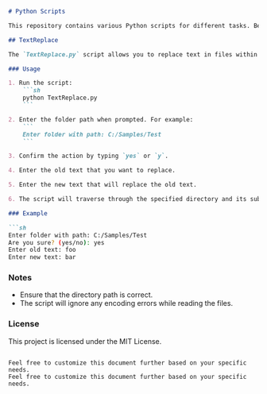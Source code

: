 ```md
# Python Scripts

This repository contains various Python scripts for different tasks. Below is a description of the available script:

## TextReplace

The `TextReplace.py` script allows you to replace text in files within a specified directory, including its subdirectories.

### Usage

1. Run the script:
    ```sh
    python TextReplace.py
    ```

2. Enter the folder path when prompted. For example:
    ```
    Enter folder with path: C:/Samples/Test
    ```

3. Confirm the action by typing `yes` or `y`.

4. Enter the old text that you want to replace.

5. Enter the new text that will replace the old text.

6. The script will traverse through the specified directory and its subdirectories, replacing the old text with the new text in all files.

### Example

```sh
Enter folder with path: C:/Samples/Test
Are you sure? (yes/no): yes
Enter old text: foo
Enter new text: bar
```

### Notes

- Ensure that the directory path is correct.
- The script will ignore any encoding errors while reading the files.

### License

This project is licensed under the MIT License.
```

Feel free to customize this document further based on your specific needs.
Feel free to customize this document further based on your specific needs.
